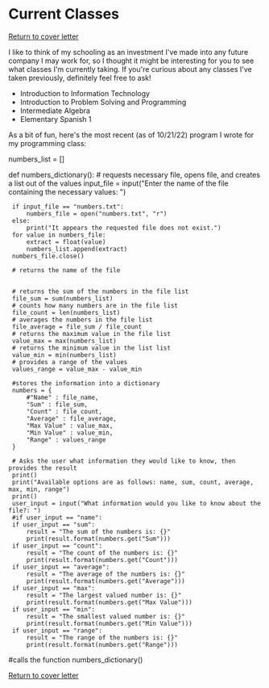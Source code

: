 # Current Classes

[Return to cover letter](https://github.com/SJTapia/resume/tree/main)

I like to think of my schooling as an investment I've made into any future company I may work for, so I thought it might be interesting for you to see what classes I'm currently taking. If you're curious about any classes I've taken previously, definitely feel free to ask!

- Introduction to Information Technology
- Introduction to Problem Solving and Programming
- Intermediate Algebra 
- Elementary Spanish 1

As a bit of fun, here's the most recent (as of 10/21/22) program I wrote for my programming class:

 numbers_list = []

 def numbers_dictionary():
     # requests necessary file, opens file, and creates a list out of the values 
     input_file = input("Enter the name of the file containing the necessary values: ")


     if input_file == "numbers.txt":
         numbers_file = open("numbers.txt", "r")
     else:
         print("It appears the requested file does not exist.")
     for value in numbers_file:
         extract = float(value)
         numbers_list.append(extract)
     numbers_file.close()

     # returns the name of the file


     # returns the sum of the numbers in the file list
     file_sum = sum(numbers_list)
     # counts how many numbers are in the file list
     file_count = len(numbers_list)
     # averages the numbers in the file list
     file_average = file_sum / file_count
     # returns the maximum value in the file list
     value_max = max(numbers_list)
     # returns the minimum value in the list list
     value_min = min(numbers_list)
     # provides a range of the values
     values_range = value_max - value_min

     #stores the information into a dictionary 
     numbers = {
         #"Name" : file_name,
         "Sum" : file_sum,
         "Count" : file_count,
         "Average" : file_average,
         "Max Value" : value_max,
         "Min Value" : value_min,
         "Range" : values_range
     }

     # Asks the user what information they would like to know, then provides the result
     print()
     print("Available options are as follows: name, sum, count, average, max, min, range")
     print()
     user_input = input("What information would you like to know about the file?: ")
     #if user_input == "name":
     if user_input == "sum":
         result = "The sum of the numbers is: {}"
         print(result.format(numbers.get("Sum")))
     if user_input == "count":
         result = "The count of the numbers is: {}"
         print(result.format(numbers.get("Count")))
     if user_input == "average":
         result = "The average of the numbers is: {}"
         print(result.format(numbers.get("Average")))
     if user_input == "max":
         result = "The largest valued number is: {}"
         print(result.format(numbers.get("Max Value")))
     if user_input == "min":
         result = "The smallest valued number is: {}"
         print(result.format(numbers.get("Min Value")))
     if user_input == "range":
         result = "The range of the numbers is: {}"
         print(result.format(numbers.get("Range")))


 #calls the function
 numbers_dictionary()


[Return to cover letter](https://github.com/SJTapia/resume/tree/main)
